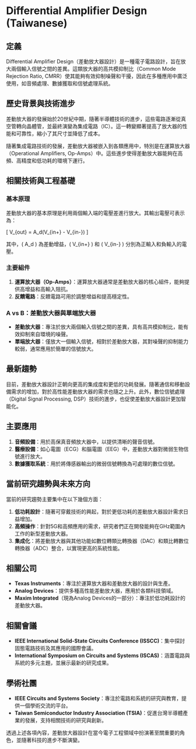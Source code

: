 # Differential Amplifier Design (Taiwanese)

## 定義

Differential Amplifier Design（差動放大器設計）是一種電子電路設計，旨在放大兩個輸入信號之間的差異。這類放大器的高共模抑制比（Common Mode Rejection Ratio, CMRR）使其能夠有效抑制噪聲和干擾，因此在多種應用中廣泛使用，如音頻處理、數據獲取和信號處理系統。

## 歷史背景與技術進步

差動放大器的發展始於20世紀中期，隨著半導體技術的進步，這些電路逐漸從真空管轉向晶體管，並最終演變為集成電路（IC）。這一轉變顯著提高了放大器的性能和可靠性，縮小了其尺寸並降低了成本。

隨著集成電路技術的發展，差動放大器被嵌入到各類應用中，特別是在運算放大器（Operational Amplifiers, Op-Amps）中。這些進步使得差動放大器能夠在高頻、高精度和低功耗的環境下運行。

## 相關技術與工程基礎

### 基本原理

差動放大器的基本原理是利用兩個輸入端的電壓差進行放大。其輸出電壓可表示為：

\[ V_{out} = A_d(V_{in+} - V_{in-}) \]

其中，\( A_d \) 為差動增益，\( V_{in+} \) 和 \( V_{in-} \) 分別為正輸入和負輸入的電壓。

### 主要組件

1. **運算放大器（Op-Amps）**：運算放大器通常是差動放大器的核心組件，能夠提供高增益和高輸入阻抗。
2. **反饋電路**：反饋電路可用於調整增益和提高穩定性。

### A vs B：差動放大器與單端放大器

- **差動放大器**：專注於放大兩個輸入信號之間的差異，具有高共模抑制比，能有效抑制來自環境的噪聲。
- **單端放大器**：僅放大一個輸入信號，相對於差動放大器，其對噪聲的抑制能力較弱，通常應用於簡單的信號放大。

## 最新趨勢

目前，差動放大器設計正朝向更高的集成度和更低的功耗發展。隨著通信和移動設備需求的增加，對於高性能差動放大器的需求也隨之上升。此外，數位信號處理（Digital Signal Processing, DSP）技術的進步，也促使差動放大器設計更加智能化。

## 主要應用

1. **音頻設備**：用於高保真音頻放大器中，以提供清晰的聲音信號。
2. **醫療設備**：如心電圖（ECG）和腦電圖（EEG）中，差動放大器對微弱生物信號進行放大。
3. **數據獲取系統**：用於將傳感器輸出的微弱信號轉換為可處理的數位信號。

## 當前研究趨勢與未來方向

當前的研究趨勢主要集中在以下幾個方面：

1. **低功耗設計**：隨著可穿戴技術的興起，對於更低功耗的差動放大器設計需求日益增加。
2. **高頻操作**：針對5G和高頻應用的需求，研究者們正在開發能夠在GHz範圍內工作的新型差動放大器。
3. **集成化**：將差動放大器與其他功能如數位轉類比轉換器（DAC）和類比轉數位轉換器（ADC）整合，以實現更高的系統性能。

## 相關公司

- **Texas Instruments**：專注於運算放大器和差動放大器的設計與生產。
- **Analog Devices**：提供多種高性能差動放大器，應用於各類科技領域。
- **Maxim Integrated**（現為Analog Devices的一部分）：專注於低功耗設計的差動放大器。

## 相關會議

- **IEEE International Solid-State Circuits Conference (ISSCC)**：集中探討固態電路技術及其應用的國際會議。
- **International Symposium on Circuits and Systems (ISCAS)**：涵蓋電路與系統的多元主題，並展示最新的研究成果。

## 學術社團

- **IEEE Circuits and Systems Society**：專注於電路和系統的研究與教育，提供一個學術交流的平台。
- **Taiwan Semiconductor Industry Association (TSIA)**：促進台灣半導體產業的發展，支持相關技術的研究與創新。

透過上述各項內容，差動放大器設計在當今電子工程領域中扮演著至關重要的角色，並隨著科技的進步不斷演變。